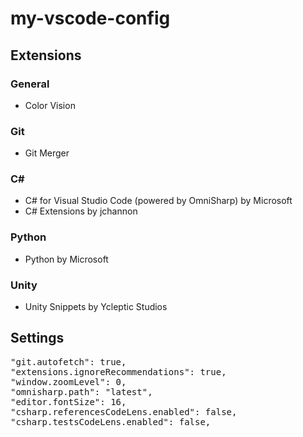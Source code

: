 # my-vscode-config

## Extensions

### General
- Color Vision

### Git
- Git Merger

### C#
- C# for Visual Studio Code (powered by OmniSharp) by Microsoft
- C# Extensions by jchannon

### Python
- Python by Microsoft

### Unity
- Unity Snippets by Ycleptic Studios


## Settings

<pre>
"git.autofetch": true,
"extensions.ignoreRecommendations": true,
"window.zoomLevel": 0,
"omnisharp.path": "latest",
"editor.fontSize": 16,
"csharp.referencesCodeLens.enabled": false,
"csharp.testsCodeLens.enabled": false,
</pre>